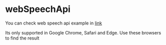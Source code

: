 # webSpeechApi
<p>You can check web speech api example in <a href="https://niranjanck.github.io/webSpeechApi/">link</a></p>
<p>Its only supported in Google Chrome, Safari and Edge. Use these browsers to find the result</p>
